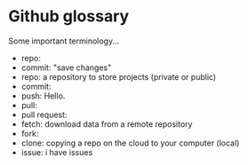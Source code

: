 # Github glossary

Some important terminology...

- repo: 
- commit: "save changes"
- repo: a repository to store projects (private or public)
- commit: 
- push: Hello.
- pull: 
- pull request: 
- fetch: download data from a remote repository
- fork: 
- clone: copying a repo on the cloud to your computer (local)
- issue: i have issues